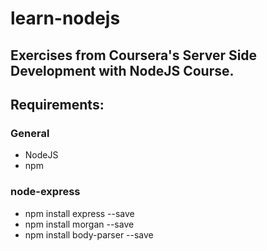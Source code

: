 # learn-nodejs
## Exercises from Coursera's Server Side Development with NodeJS Course.

## Requirements:

### General
- NodeJS
- npm

### node-express
- npm install express --save
- npm install morgan --save
- npm install body-parser --save